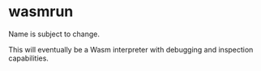 # wasmrun

Name is subject to change.

This will eventually be a Wasm interpreter with debugging and inspection
capabilities.
